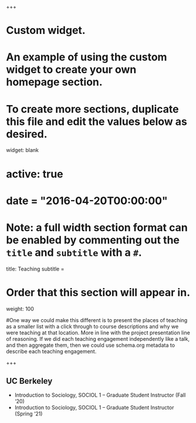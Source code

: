 +++
# Custom widget.
# An example of using the custom widget to create your own homepage section.
# To create more sections, duplicate this file and edit the values below as desired.
widget: blank
# active: true
# date = "2016-04-20T00:00:00"

# Note: a full width section format can be enabled by commenting out the `title` and `subtitle` with a `#`.
title: Teaching
subtitle = 


# Order that this section will appear in.
weight: 100

#One way we could make this different is to present the places of teaching as a smaller list with a click through to course descriptions and why we were teaching at that location. More in line with the project presentation line of reasoning. If we did each teaching engagement independently like a talk, and then aggregate them, then we could use schema.org metadata to describe each teaching engagement.

+++
<h2>UC Berkeley</h2>


+ Introduction to Sociology, SOCIOL 1 – Graduate Student Instructor (Fall ‘20)
+ Introduction to Sociology, SOCIOL 1 – Graduate Student Instructor (Spring ‘21)
